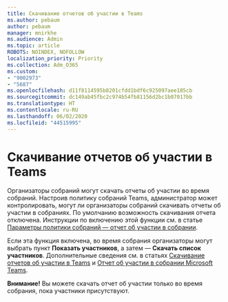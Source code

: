 ```yaml
---
title: Скачивание отчетов об участии в Teams
ms.author: pebaum
author: pebaum
manager: mnirkhe
ms.audience: Admin
ms.topic: article
ROBOTS: NOINDEX, NOFOLLOW
localization_priority: Priority
ms.collection: Adm_O365
ms.custom:
- "9002973"
- "5687"
ms.openlocfilehash: d11f8114595b8201cfdd1bdf6c925097aee185cb
ms.sourcegitcommit: dc149ab45fbc2c974b54fb81156d2bc1b07017bb
ms.translationtype: HT
ms.contentlocale: ru-RU
ms.lasthandoff: 06/02/2020
ms.locfileid: "44515995"
---
```

# <a name="download-attendance-reports-in-teams"></a>Скачивание отчетов об участии в Teams

Организаторы собраний могут скачать отчеты об участии во время собраний. Настроив политику собраний Teams, администратор может контролировать, могут ли организаторы собраний скачивать отчеты об участии в собраниях. По умолчанию возможность скачивания отчета отключена. Инструкции по включению этой функции см. в статье [Параметры политики собраний — отчет об участии в собрании](https://docs.microsoft.com/microsoftteams/meeting-policies-in-teams#meeting-policy-settings---meeting-attendance-report).

Если эта функция включена, во время собрания организаторы могут выбрать пункт **Показать участников**, а затем — **Скачать список участников**. Дополнительные сведения см. в статьях [Скачивание отчетов об участии в Teams](https://support.office.com/article/download-attendance-reports-in-teams-ae7cf170-530c-47d3-84c1-3aedac74d310) и [Отчет об участии в собрании Microsoft Teams](https://docs.microsoft.com/microsoftteams/teams-analytics-and-reports/meeting-attendance-report).

**Внимание!** Вы можете скачать отчет об участии только во время собрания, пока участники присутствуют.